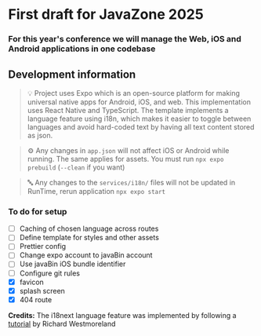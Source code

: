 # First draft for JavaZone 2025
### For this year's conference we will manage the Web, iOS and Android applications in one codebase

## Development information
> 💡 Project uses Expo which is an open-source platform for making universal native apps for Android, iOS, and web.
> This implementation uses React Native and TypeScript. The template implements a language feature using i18n, 
> which makes it easier to toggle between languages and avoid hard-coded text by having all text content stored as json.

> ⚙️ Any changes in `app.json` will not affect iOS or Android while running. The same applies for assets. You must run `npx expo prebuild` (`--clean` if you want)

> 🔤 Any changes to the `services/i18n/` files will not be updated in RunTime, rerun application `npx expo start`

### To do for setup
- [ ] Caching of chosen language across routes
- [ ] Define template for styles and other assets
- [ ] Prettier config
- [ ] Change expo account to javaBin account
- [ ] Use javaBin iOS bundle identifier
- [ ] Configure git rules
- [x] favicon
- [x] splash screen
- [x] 404 route

**Credits:**
The i18next language feature was implemented by following a [tutorial](https://ilearnedathing.com/internationalizing-a-react-native-app-with-i18next-and-expo-part-1) by Richard Westmoreland
